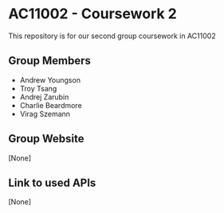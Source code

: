 # AC11002 - Coursework 2
This repository is for our second group coursework in AC11002

## Group Members
- Andrew Youngson
- Troy Tsang
- Andrej Zarubin
- Charlie Beardmore
- Virag Szemann

## Group Website
[None]

## Link to used APIs
[None]
